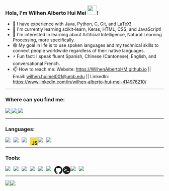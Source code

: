 ### Hola, I'm Wilhen Alberto Hui Mei <img src="https://raw.githubusercontent.com/MartinHeinz/MartinHeinz/master/wave.gif" width="30px" height="30px">!

- 🌱 I have experience with Java, Python, C, Git, and LaTeX!
- 📘 I'm currently learning scikit-learn, Keras, HTML, CSS, and JavaScript!
- 💬 I'm interested in learning about Artificial Intelligence, Natural Learning Processing, more specifically.
- 😄 My goal in life is to use spoken languages and my technical skills to connect people worldwide regardless of their native languages.
- ⚡ Fun fact: I speak fluent Spanish, Chinese (Cantonese), English, and conversational French.
- 📫 How to reach me: Website: https://WilhenAlbertoHM.github.io || Email: wilhen.huimei001@umb.edu || LinkedIn: https://www.linkedin.com/in/wilhen-alberto-hui-mei-414976210/

---

### Where can you find me:
<a href="https://www.linkedin.com/in/wilhen-alberto-hui-mei-414976210/">
  <img src="https://img.shields.io/badge/LinkedIn-0077B5?style=for-the-badge&logo=linkedin&logoColor=white">
</a>
<a href="https://www.instagram.com/albertohuimei/">
  <img src="https://img.shields.io/badge/Instagram-E4405F?style=for-the-badge&logo=instagram&logoColor=white">
<a href="https://umb.joinhandshake.com/stu/users/29325176">
  <img src="https://user-images.githubusercontent.com/92064680/176735876-683c2b71-45e4-465a-a1de-456a80f9c2f1.png" width="30px">
</a>
<br />

---

### Languages:
<img align="left" width="26px" src="https://user-images.githubusercontent.com/66649571/135290149-f20fa278-c408-44de-8b7f-72878c55ed28.png">
<img align="left" width="26px" src="https://user-images.githubusercontent.com/66649571/135292161-95b3b1c4-c836-47b8-b345-f0e28c0de662.png">
<img align="left" width="26px" src="https://user-images.githubusercontent.com/92064680/176925749-3c2a55a3-408e-4b8e-bd03-c53c08e0b445.png">
<img align="left" width="26px" src="https://raw.githubusercontent.com/github/explore/80688e429a7d4ef2fca1e82350fe8e3517d3494d/topics/javascript/javascript.png">
<img align="left" width="26px" src="https://user-images.githubusercontent.com/66649571/135294003-d70bc671-c660-4cc8-83e5-af7f2f8364d1.png">
<img align="left" width="26px" src="https://user-images.githubusercontent.com/66649571/135294137-87e4c162-9493-466a-ab2d-217887c048ce.png">
<br />
  
---

### Tools:

<img align="left" width="26px" src="https://user-images.githubusercontent.com/25181517/192108372-f71d70ac-7ae6-4c0d-8395-51d8870c2ef0.png">
<img align="left" width="26px" src="https://user-images.githubusercontent.com/25181517/183914128-3fc88b4a-4ac1-40e6-9443-9a30182379b7.png">
<img align="left" width="26px" src="https://user-images.githubusercontent.com/66649571/135293714-7749618f-b435-4702-920d-1309e839eba8.png">
<img align="left" width="26px" src="https://user-images.githubusercontent.com/92064680/176923637-421ad351-ef2d-47eb-8ad2-58448a45adeb.png">
<img align="left" width="26px" src="https://user-images.githubusercontent.com/92064680/176924018-c9459638-02cd-483d-9fdd-16cd4d1e6152.png">
<img align="left" width="26px" src="https://user-images.githubusercontent.com/92064680/176924531-b53256cc-ab29-4536-9f57-aea9d7efb95a.png">
<img align="left" width="26px" src="https://raw.githubusercontent.com/github/explore/78df643247d429f6cc873026c0622819ad797942/topics/github/github.png">
<img align="left" width="26px" src="https://raw.githubusercontent.com/github/explore/80688e429a7d4ef2fca1e82350fe8e3517d3494d/topics/terminal/terminal.png">
<img align="left" width="26px" src="https://user-images.githubusercontent.com/66649571/135295741-6c363b5e-163d-4654-9070-93b82b7d6ec4.png">
<img align="left" width="26px" src="https://user-images.githubusercontent.com/92064680/176925133-b581366e-4af7-4391-a0ac-18f4eda795e3.png">
<br/>

---
  
<img align="left" src="https://github-readme-stats.vercel.app/api?username=WilhenAlbertoHM&show_icons=true&theme=tokyonight"> 
<img height="200rem" src="https://github-readme-stats.vercel.app/api/top-langs/?username=WilhenAlbertoHM&theme=tokyonight">
